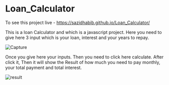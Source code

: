 # Loan_Calculator

To see this project live - https://sazidhabib.github.io/Loan_Calculator/

This is a loan Calculator and which is a javascript project. Here you need to  
give here 3 input which is your loan, interest and your years to repay.

![Capture](https://user-images.githubusercontent.com/68610034/145741784-0530bdfe-33d8-43cf-b453-231df0073214.PNG)

Once you give here your inputs. Then you need to click here calculate. After click it, Then it will show the Result of how much you need to pay monthly, your total payment and total interest.


![result](https://user-images.githubusercontent.com/68610034/145742188-9c277240-33e7-4c20-a0d1-2c2edb0d5521.PNG)
